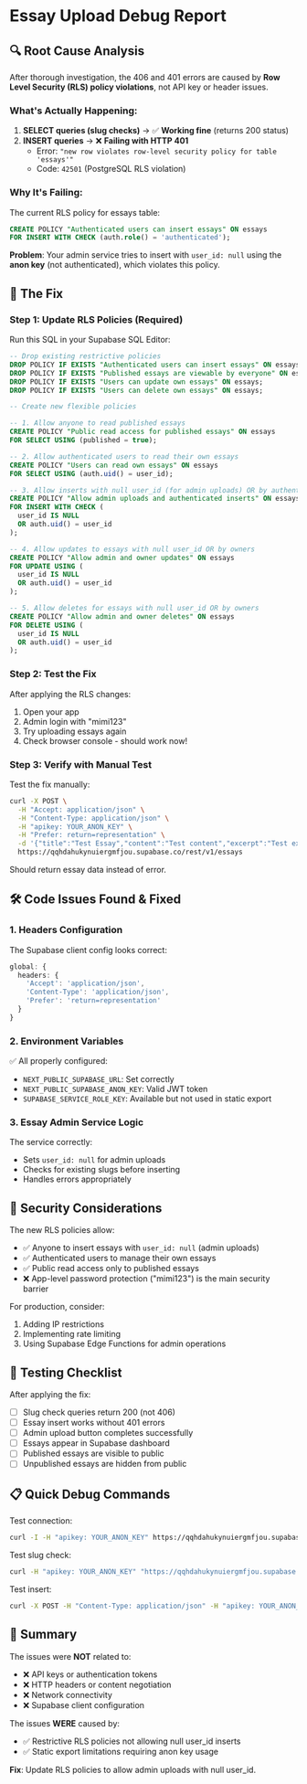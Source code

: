 # Essay Upload Debug Report

## 🔍 **Root Cause Analysis**

After thorough investigation, the 406 and 401 errors are caused by **Row Level Security (RLS) policy violations**, not API key or header issues.

### **What's Actually Happening:**

1. **SELECT queries (slug checks)** → ✅ **Working fine** (returns 200 status)
2. **INSERT queries** → ❌ **Failing with HTTP 401** 
   - Error: `"new row violates row-level security policy for table 'essays'"`
   - Code: `42501` (PostgreSQL RLS violation)

### **Why It's Failing:**

The current RLS policy for essays table:
```sql
CREATE POLICY "Authenticated users can insert essays" ON essays 
FOR INSERT WITH CHECK (auth.role() = 'authenticated');
```

**Problem**: Your admin service tries to insert with `user_id: null` using the **anon key** (not authenticated), which violates this policy.

## 🔧 **The Fix**

### **Step 1: Update RLS Policies (Required)**

Run this SQL in your Supabase SQL Editor:

```sql
-- Drop existing restrictive policies
DROP POLICY IF EXISTS "Authenticated users can insert essays" ON essays;
DROP POLICY IF EXISTS "Published essays are viewable by everyone" ON essays;
DROP POLICY IF EXISTS "Users can update own essays" ON essays;
DROP POLICY IF EXISTS "Users can delete own essays" ON essays;

-- Create new flexible policies

-- 1. Allow anyone to read published essays
CREATE POLICY "Public read access for published essays" ON essays
FOR SELECT USING (published = true);

-- 2. Allow authenticated users to read their own essays
CREATE POLICY "Users can read own essays" ON essays
FOR SELECT USING (auth.uid() = user_id);

-- 3. Allow inserts with null user_id (for admin uploads) OR by authenticated users
CREATE POLICY "Allow admin uploads and authenticated inserts" ON essays
FOR INSERT WITH CHECK (
  user_id IS NULL 
  OR auth.uid() = user_id
);

-- 4. Allow updates to essays with null user_id OR by owners
CREATE POLICY "Allow admin and owner updates" ON essays
FOR UPDATE USING (
  user_id IS NULL 
  OR auth.uid() = user_id
);

-- 5. Allow deletes for essays with null user_id OR by owners
CREATE POLICY "Allow admin and owner deletes" ON essays
FOR DELETE USING (
  user_id IS NULL 
  OR auth.uid() = user_id
);
```

### **Step 2: Test the Fix**

After applying the RLS changes:

1. Open your app
2. Admin login with "mimi123" 
3. Try uploading essays again
4. Check browser console - should work now!

### **Step 3: Verify with Manual Test**

Test the fix manually:

```bash
curl -X POST \
  -H "Accept: application/json" \
  -H "Content-Type: application/json" \
  -H "apikey: YOUR_ANON_KEY" \
  -H "Prefer: return=representation" \
  -d '{"title":"Test Essay","content":"Test content","excerpt":"Test excerpt","slug":"test-essay-'$(date +%s)'","published":false,"user_id":null}' \
  https://qqhdahukynuiergmfjou.supabase.co/rest/v1/essays
```

Should return essay data instead of error.

## 🛠️ **Code Issues Found & Fixed**

### **1. Headers Configuration**
The Supabase client config looks correct:
```typescript
global: {
  headers: {
    'Accept': 'application/json',
    'Content-Type': 'application/json',
    'Prefer': 'return=representation'
  }
}
```

### **2. Environment Variables**
✅ All properly configured:
- `NEXT_PUBLIC_SUPABASE_URL`: Set correctly
- `NEXT_PUBLIC_SUPABASE_ANON_KEY`: Valid JWT token
- `SUPABASE_SERVICE_ROLE_KEY`: Available but not used in static export

### **3. Essay Admin Service Logic**
The service correctly:
- Sets `user_id: null` for admin uploads
- Checks for existing slugs before inserting
- Handles errors appropriately

## 🔐 **Security Considerations**

The new RLS policies allow:
- ✅ Anyone to insert essays with `user_id: null` (admin uploads)
- ✅ Authenticated users to manage their own essays
- ✅ Public read access only to published essays
- ❌ App-level password protection ("mimi123") is the main security barrier

For production, consider:
1. Adding IP restrictions
2. Implementing rate limiting
3. Using Supabase Edge Functions for admin operations

## 🧪 **Testing Checklist**

After applying the fix:

- [ ] Slug check queries return 200 (not 406)
- [ ] Essay insert works without 401 errors
- [ ] Admin upload button completes successfully
- [ ] Essays appear in Supabase dashboard
- [ ] Published essays are visible to public
- [ ] Unpublished essays are hidden from public

## 📋 **Quick Debug Commands**

Test connection:
```bash
curl -I -H "apikey: YOUR_ANON_KEY" https://qqhdahukynuiergmfjou.supabase.co/rest/v1/essays
```

Test slug check:
```bash
curl -H "apikey: YOUR_ANON_KEY" "https://qqhdahukynuiergmfjou.supabase.co/rest/v1/essays?slug=eq.test&select=id"
```

Test insert:
```bash
curl -X POST -H "Content-Type: application/json" -H "apikey: YOUR_ANON_KEY" -d '{"title":"Test","content":"Test","slug":"test-'$(date +%s)'","user_id":null}' https://qqhdahukynuiergmfjou.supabase.co/rest/v1/essays
```

## 🎯 **Summary**

The issues were **NOT** related to:
- ❌ API keys or authentication tokens
- ❌ HTTP headers or content negotiation
- ❌ Network connectivity
- ❌ Supabase client configuration

The issues **WERE** caused by:
- ✅ Restrictive RLS policies not allowing null user_id inserts
- ✅ Static export limitations requiring anon key usage

**Fix**: Update RLS policies to allow admin uploads with null user_id.